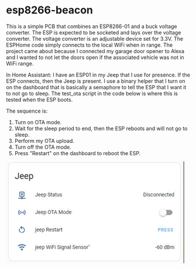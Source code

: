 # esp8266-beacon
This is a simple PCB that combines an ESP8266-01 and a buck voltage converter. The ESP is expected to be socketed and lays over the voltage converter.
The voltage converter is an adjustable device set for 3.3V.
The ESPHome code simply connects to the local WiFi when in range.
The project came about because I connected my garage door opener to Alexa and I wanted to not let the doors open if the associated vehicle was not in WiFi range.

In Home Assistant:
I have an ESP01 in my Jeep that I use for presence.
If the ESP connects, then the Jeep is present.
I use a binary helper that I turn on on the dashboard that is basically a semaphore to tell the ESP that I want it to not go to sleep. The test_ota script in the code below is where this is tested when the ESP boots.

The sequence is:
1. Turn on OTA mode.
2. Wait for the sleep period to end, then the ESP reboots and will not go to sleep.
3. Perform my OTA upload.
4. Turn off the OTA mode.
5. Press "Restart" on the dashboard to reboot the ESP.

![Home Assistant Dashboard](images/jeep.jpg)
